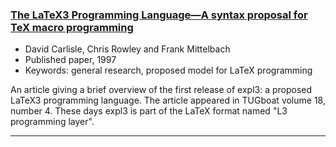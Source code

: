 


### <a href="{{site.baseurl}}/publications/1997-DPC-TUB-tb18-4-expl3-proposal.pdf" target="_blank" onclick="vgwPixelCall('9af902bd53b044a3a66192fb76764ad8');">The LaTeX3 Programming Language—A syntax proposal for TeX macro programming</a>

+ David Carlisle, Chris Rowley and Frank Mittelbach
+ Published paper, 1997
+ Keywords: general research, proposed model for LaTeX programming

An article giving a brief overview of the first release of expl3: a
proposed LaTeX3 programming language. The article appeared in TUGboat
volume 18, number 4. These days expl3 is part of the LaTeX format named "L3 programming layer".

***

